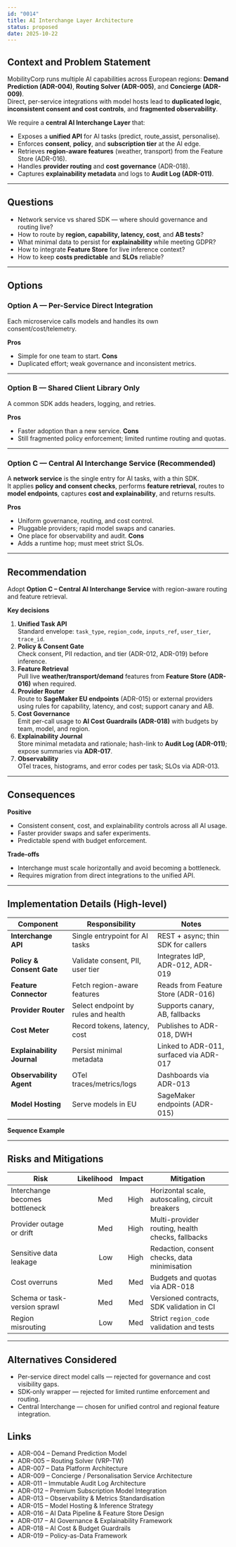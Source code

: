 ```yaml
---
id: "0014"
title: AI Interchange Layer Architecture
status: proposed
date: 2025-10-22
---
```


## Context and Problem Statement

MobilityCorp runs multiple AI capabilities across European regions: **Demand Prediction (ADR-004)**, **Routing Solver (ADR-005)**, and **Concierge (ADR-009)**.  
Direct, per-service integrations with model hosts lead to **duplicated logic**, **inconsistent consent and cost controls**, and **fragmented observability**.

We require a **central AI Interchange Layer** that:
- Exposes a **unified API** for AI tasks (predict, route_assist, personalise).  
- Enforces **consent**, **policy**, and **subscription tier** at the AI edge.  
- Retrieves **region-aware features** (weather, transport) from the Feature Store (ADR-016).  
- Handles **provider routing** and **cost governance** (ADR-018).  
- Captures **explainability metadata** and logs to **Audit Log (ADR-011)**.  

---

## Questions

- Network service vs shared SDK — where should governance and routing live?  
- How to route by **region, capability, latency, cost**, and **AB tests**?  
- What minimal data to persist for **explainability** while meeting GDPR?  
- How to integrate **Feature Store** for live inference context?  
- How to keep **costs predictable** and **SLOs** reliable?

---

## Options

### Option A — Per-Service Direct Integration
Each microservice calls models and handles its own consent/cost/telemetry.

**Pros**
- Simple for one team to start.
**Cons**
- Duplicated effort; weak governance and inconsistent metrics.

---

### Option B — Shared Client Library Only
A common SDK adds headers, logging, and retries.

**Pros**
- Faster adoption than a new service.
**Cons**
- Still fragmented policy enforcement; limited runtime routing and quotas.

---

### Option C — Central AI Interchange Service (Recommended)
A **network service** is the single entry for AI tasks, with a thin SDK.  
It applies **policy and consent checks**, performs **feature retrieval**, routes to **model endpoints**, captures **cost and explainability**, and returns results.

**Pros**
- Uniform governance, routing, and cost control.  
- Pluggable providers; rapid model swaps and canaries.  
- One place for observability and audit.
**Cons**
- Adds a runtime hop; must meet strict SLOs.

---

## Recommendation

Adopt **Option C – Central AI Interchange Service** with region-aware routing and feature retrieval.

**Key decisions**
1. **Unified Task API**  
   Standard envelope: `task_type`, `region_code`, `inputs_ref`, `user_tier`, `trace_id`.
2. **Policy & Consent Gate**  
   Check consent, PII redaction, and tier (ADR-012, ADR-019) before inference.
3. **Feature Retrieval**  
   Pull live **weather/transport/demand** features from **Feature Store (ADR-016)** when required.
4. **Provider Router**  
   Route to **SageMaker EU endpoints** (ADR-015) or external providers using rules for capability, latency, and cost; support canary and AB.
5. **Cost Governance**  
   Emit per-call usage to **AI Cost Guardrails (ADR-018)** with budgets by team, model, and region.
6. **Explainability Journal**  
   Store minimal metadata and rationale; hash-link to **Audit Log (ADR-011)**; expose summaries via **ADR-017**.
7. **Observability**  
   OTel traces, histograms, and error codes per task; SLOs via ADR-013.

---

## Consequences

**Positive**
- Consistent consent, cost, and explainability controls across all AI usage.  
- Faster provider swaps and safer experiments.  
- Predictable spend with budget enforcement.

**Trade-offs**
- Interchange must scale horizontally and avoid becoming a bottleneck.  
- Requires migration from direct integrations to the unified API.

---

## Implementation Details (High-level)

| Component | Responsibility | Notes |
|---|---|---|
| **Interchange API** | Single entrypoint for AI tasks | REST + async; thin SDK for callers |
| **Policy & Consent Gate** | Validate consent, PII, user tier | Integrates IdP, ADR-012, ADR-019 |
| **Feature Connector** | Fetch region-aware features | Reads from Feature Store (ADR-016) |
| **Provider Router** | Select endpoint by rules and health | Supports canary, AB, fallbacks |
| **Cost Meter** | Record tokens, latency, cost | Publishes to ADR-018, DWH |
| **Explainability Journal** | Persist minimal metadata | Linked to ADR-011, surfaced via ADR-017 |
| **Observability Agent** | OTel traces/metrics/logs | Dashboards via ADR-013 |
| **Model Hosting** | Serve models in EU | SageMaker endpoints (ADR-015) |

**Sequence Example**

---

## Risks and Mitigations

| Risk                           | Likelihood | Impact | Mitigation                                       |
| ------------------------------ | ---------: | -----: | ------------------------------------------------ |
| Interchange becomes bottleneck |        Med |   High | Horizontal scale, autoscaling, circuit breakers  |
| Provider outage or drift       |        Med |   High | Multi-provider routing, health checks, fallbacks |
| Sensitive data leakage         |        Low |   High | Redaction, consent checks, data minimisation     |
| Cost overruns                  |        Med |    Med | Budgets and quotas via ADR-018                   |
| Schema or task-version sprawl  |        Med |    Med | Versioned contracts, SDK validation in CI        |
| Region misrouting              |        Low |    Med | Strict `region_code` validation and tests        |

---

## Alternatives Considered

* Per-service direct model calls — rejected for governance and cost visibility gaps.
* SDK-only wrapper — rejected for limited runtime enforcement and routing.
* Central Interchange — chosen for unified control and regional feature integration.

## Links

* ADR-004 – Demand Prediction Model
* ADR-005 – Routing Solver (VRP-TW)
* ADR-007 – Data Platform Architecture
* ADR-009 – Concierge / Personalisation Service Architecture
* ADR-011 – Immutable Audit Log Architecture
* ADR-012 – Premium Subscription Model Integration
* ADR-013 – Observability & Metrics Standardisation
* ADR-015 – Model Hosting & Inference Strategy
* ADR-016 – AI Data Pipeline & Feature Store Design
* ADR-017 – AI Governance & Explainability Framework
* ADR-018 – AI Cost & Budget Guardrails
* ADR-019 – Policy-as-Data Framework
